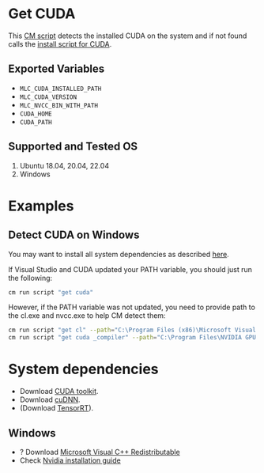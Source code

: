 # Get CUDA

This [CM script](https://github.com/mlcommons/ck/blob/master/cm/docs/specs/script.md) detects the installed CUDA on the system 
and if not found calls the [install script for CUDA](../script/install-cuda-prebuilt).

## Exported Variables
* `MLC_CUDA_INSTALLED_PATH`
* `MLC_CUDA_VERSION`
* `MLC_NVCC_BIN_WITH_PATH`
* `CUDA_HOME`
* `CUDA_PATH`

## Supported and Tested OS
1. Ubuntu 18.04, 20.04, 22.04
2. Windows

# Examples

## Detect CUDA on Windows

You may want to install all system dependencies as described [here](https://docs.nvidia.com/cuda/cuda-installation-guide-microsoft-windows/index.html).

If Visual Studio and CUDA updated your PATH variable, you should just run the following:
```bash
cm run script "get cuda"
```

However, if the PATH variable was not updated, you need to provide path to the cl.exe and nvcc.exe to help CM detect them:

```bash
cm run script "get cl" --path="C:\Program Files (x86)\Microsoft Visual Studio\2019\Community\VC\Tools\MSVC\14.29.30133\bin\Hostx64\x64"
cm run script "get cuda _compiler" --path="C:\Program Files\NVIDIA GPU Computing Toolkit\CUDA\v11.7\bin"
```

# System dependencies

* Download [CUDA toolkit](https://developer.nvidia.com/cuda-toolkit).
* Download [cuDNN](https://developer.nvidia.com/rdp/cudnn-download).
* (Download [TensorRT](https://developer.nvidia.com/nvidia-tensorrt-8x-download)).

## Windows

* ? Download [Microsoft Visual C++ Redistributable](https://learn.microsoft.com/en-us/cpp/windows/latest-supported-vc-redist)
* Check [Nvidia installation guide](https://docs.nvidia.com/cuda/cuda-installation-guide-microsoft-windows/index.html)
